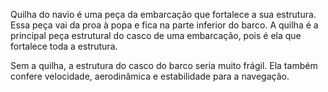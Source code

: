 Quilha do navio é uma peça da embarcação que fortalece a sua estrutura. Essa peça vai da proa à popa e fica na parte inferior do barco. A quilha é a principal peça estrutural do casco de uma embarcação, pois é ela que fortalece toda a estrutura.

Sem a quilha, a estrutura do casco do barco seria muito frágil. Ela também confere velocidade, aerodinâmica e estabilidade para a navegação.